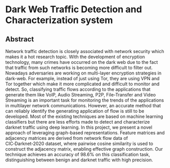 # Dark Web Traffic Detection and Characterization system 

## Abstract
Network traffic detection is closely associated with network security which makes it a hot
research topic. With the development of encryption technology, many crimes have occurred
on the dark web due to the fact that traffic from such networks is becoming more difficult to
filter out. Nowadays adversaries are working on multi-layer encryption strategies in
dark-web. For example, instead of just using Tor, they are using VPN and Tor together which
make it more complicated and difficult to monitor and detect. So, classifying traffic flows
according to the applications that generate them like VoIP, Audio Streaming, P2P,
File-Transfer and Video Streaming is an important task for monitoring the trends of the
applications in multilayer network communications. However, an accurate method that can
reliably identify the generating application of flow is still to be developed. Most of the
existing techniques are based on machine learning classifiers but there are less efforts made
to detect and characterize darknet traffic using deep learning.
In this project, we present a novel approach of leveraging graph-based representations. Feature matrices and adjacency matrices are derived from network flow data of CIC‑Darknet‑2020 dataset, where pairwise cosine similarity is used to construct the adjacency matrix, enabling effective graph construction. Our technique achieves an accuracy of 98.6% on this classification task, distinguishing between benign and darknet traffic with high precision.
